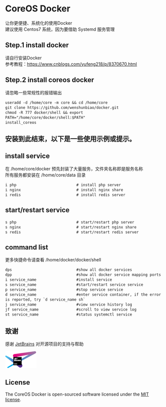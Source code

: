 # CoreOS Docker

让你更便捷、系统化的使用Docker  
建议使用 Centos7 系统，因为要借助 Systemd 服务管理

## Step.1 install docker
    
请自行安装Docker  
参考教程：https://www.cnblogs.com/yufeng218/p/8370670.html

## Step.2 install coreos docker

请忽略一些常规性的报错输出

    useradd -d /home/core -m core && cd /home/core
    git clone https://github.com/wenshunbiao/docker.git
    chmod -R 777 docker/shell && export PATH="/home/core/docker/shell:$PATH"
    install_coreos

安装到此结束，以下是一些使用示例或提示。
-----

## install service

在 /home/core/docker 预先封装了大量服务，文件夹名称即是服务名称  
所有服务都安装在 /home/core/data 目录

    i php                           # install php server
    i nginx                         # install nginx share
    i redis                         # install redis server

## start/restart service

    s php                           # start/restart php server
    s nginx                         # start/restart nginx share
    s redis                         # start/restart redis server

## command list

更多快捷命令请查看 /home/docker/docker/shell

    dps                             #show all docker services
    dpp                             #show all docker service mapping ports
    i service_name                  #install service
    s service_name                  #start/restart service service
    p service_name                  #stop service service
    d service_name                  #enter service container, if the error is reported, try `d service_name sh`
    j service_name                  #view service history log
    jf service_name                 #scroll to view service log
    st service_name                 #status systemctl service

## 致谢

感谢 [JetBrains](https://www.jetbrains.com/?from=coreos%20docker) 对开源项目的支持与帮助  

![avatar](./docs/images/jetbrains-variant-100.png)

## License

The CoreOS Docker is open-sourced software licensed under the [MIT license](https://opensource.org/licenses/MIT).

